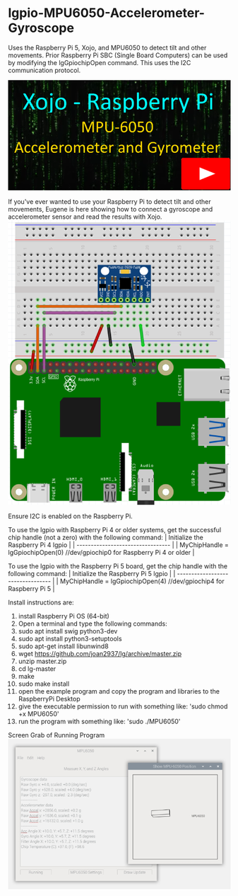 # lgpio-MPU6050-Accelerometer-Gyroscope
Uses the Raspberry Pi 5, Xojo, and MPU6050 to detect tilt and other movements. Prior Raspberry Pi SBC (Single Board Computers) can be used by modifying the lgGpiochipOpen command. This uses the I2C communication protocol.

[![MPU6050 Xojo Teaser Video](https://github.com/eugenedakin/lgpio-MPU6050-Accelerometer-Gyroscope/blob/main/PIMPU6050-300x300.png)](https://www.youtube.com/watch?v=gNzrLWRh18Q "MPU6050 Xojo Teaser")


If you've ever wanted to use your Raspberry Pi to detect tilt and other movements, Eugene is here showing how to connect a gyroscope and accelerometer sensor and read the results with Xojo. 
![](https://github.com/eugenedakin/lgpio-MPU6050-Accelerometer-Gyroscope/blob/main/Fritzing.png)

Ensure I2C is enabled on the Raspberry Pi. 

To use the lgpio with Raspberry Pi 4 or older systems, get the successful chip handle (not a zero) with the following command:
| Initialize the Raspberry Pi 4 lgpio |
| --------------------------------- |
| MyChipHandle = lgGpiochipOpen(0) //dev/gpiochip0 for Raspberry Pi 4 or older |

To use the lgpio with the Raspberry Pi 5 board, get the chip handle with the following command:
| Initialize the Raspberry Pi 5 lgpio |
| --------------------------------- |
| MyChipHandle = lgGpiochipOpen(4) //dev/gpiochip4 for Raspberry Pi 5 |

Install instructions are:

1. install Raspberry Pi OS (64-bit)
2. Open a terminal and type the following commands:
3. sudo apt install swig python3-dev
4. sudo apt install python3-setuptools
5. sudo apt-get install libunwind8
6. wget https://github.com/joan2937/lg/archive/master.zip
7. unzip master.zip
8. cd lg-master
9. make
10. sudo make install
11. open the example program and copy the program and libraries to the RaspberryPi Desktop
12. give the executable permission to run with something like: 'sudo chmod +x MPU6050'
13. run the program with something like: 'sudo ./MPU6050'

Screen Grab of Running Program
![](https://github.com/eugenedakin/lgpio-MPU6050-Accelerometer-Gyroscope/blob/main/ScreenGrab-2.png)
